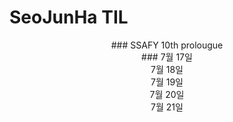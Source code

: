 # SeoJunHa TIL

<center>### SSAFY 10th prolougue

<center>### 7월 17일<br/>
7월 18일<br/>
7월 19일<br/>
7월 20일<br/>
7월 21일<br/>
</center>
